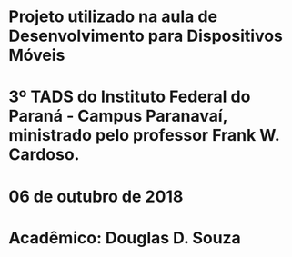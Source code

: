 # Projeto utilizado na aula de Desenvolvimento para Dispositivos Móveis

# 3º TADS do Instituto Federal do Paraná - Campus Paranavaí, ministrado pelo professor Frank W. Cardoso.

# 06 de outubro de 2018

# Acadêmico: Douglas D. Souza
